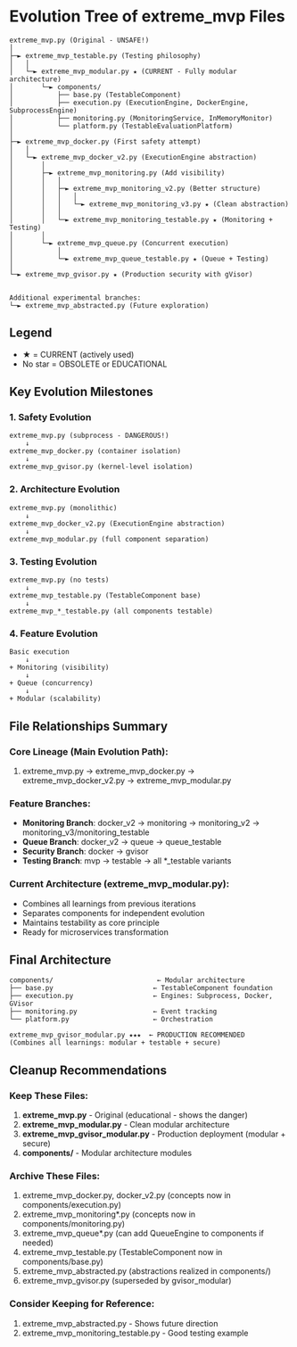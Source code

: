 # Evolution Tree of extreme_mvp Files

```
extreme_mvp.py (Original - UNSAFE!)
│
├─► extreme_mvp_testable.py (Testing philosophy)
│   │
│   └─► extreme_mvp_modular.py ★ (CURRENT - Fully modular architecture)
│       └─► components/
│           ├── base.py (TestableComponent)
│           ├── execution.py (ExecutionEngine, DockerEngine, SubprocessEngine)
│           ├── monitoring.py (MonitoringService, InMemoryMonitor)
│           └── platform.py (TestableEvaluationPlatform)
│
├─► extreme_mvp_docker.py (First safety attempt)
│   │
│   └─► extreme_mvp_docker_v2.py (ExecutionEngine abstraction)
│       │
│       ├─► extreme_mvp_monitoring.py (Add visibility)
│       │   │
│       │   ├─► extreme_mvp_monitoring_v2.py (Better structure)
│       │   │   │
│       │   │   └─► extreme_mvp_monitoring_v3.py ★ (Clean abstraction)
│       │   │
│       │   └─► extreme_mvp_monitoring_testable.py ★ (Monitoring + Testing)
│       │
│       └─► extreme_mvp_queue.py (Concurrent execution)
│           │
│           └─► extreme_mvp_queue_testable.py ★ (Queue + Testing)
│
└─► extreme_mvp_gvisor.py ★ (Production security with gVisor)


Additional experimental branches:
└─► extreme_mvp_abstracted.py (Future exploration)
```

## Legend
- ★ = CURRENT (actively used)
- No star = OBSOLETE or EDUCATIONAL

## Key Evolution Milestones

### 1. **Safety Evolution**
```
extreme_mvp.py (subprocess - DANGEROUS!)
    ↓
extreme_mvp_docker.py (container isolation)
    ↓
extreme_mvp_gvisor.py (kernel-level isolation)
```

### 2. **Architecture Evolution**
```
extreme_mvp.py (monolithic)
    ↓
extreme_mvp_docker_v2.py (ExecutionEngine abstraction)
    ↓
extreme_mvp_modular.py (full component separation)
```

### 3. **Testing Evolution**
```
extreme_mvp.py (no tests)
    ↓
extreme_mvp_testable.py (TestableComponent base)
    ↓
extreme_mvp_*_testable.py (all components testable)
```

### 4. **Feature Evolution**
```
Basic execution
    ↓
+ Monitoring (visibility)
    ↓
+ Queue (concurrency)
    ↓
+ Modular (scalability)
```

## File Relationships Summary

### Core Lineage (Main Evolution Path):
1. extreme_mvp.py → extreme_mvp_docker.py → extreme_mvp_docker_v2.py → extreme_mvp_modular.py

### Feature Branches:
- **Monitoring Branch**: docker_v2 → monitoring → monitoring_v2 → monitoring_v3/monitoring_testable
- **Queue Branch**: docker_v2 → queue → queue_testable
- **Security Branch**: docker → gvisor
- **Testing Branch**: mvp → testable → all *_testable variants

### Current Architecture (extreme_mvp_modular.py):
- Combines all learnings from previous iterations
- Separates components for independent evolution
- Maintains testability as core principle
- Ready for microservices transformation

## Final Architecture

```
components/                          ← Modular architecture
├── base.py                         ← TestableComponent foundation
├── execution.py                    ← Engines: Subprocess, Docker, GVisor
├── monitoring.py                   ← Event tracking
└── platform.py                     ← Orchestration

extreme_mvp_gvisor_modular.py ★★★  ← PRODUCTION RECOMMENDED
(Combines all learnings: modular + testable + secure)
```

## Cleanup Recommendations

### Keep These Files:
1. **extreme_mvp.py** - Original (educational - shows the danger)
2. **extreme_mvp_modular.py** - Clean modular architecture
3. **extreme_mvp_gvisor_modular.py** - Production deployment (modular + secure)
4. **components/** - Modular architecture modules

### Archive These Files:
1. extreme_mvp_docker.py, docker_v2.py (concepts now in components/execution.py)
2. extreme_mvp_monitoring*.py (concepts now in components/monitoring.py)
3. extreme_mvp_queue*.py (can add QueueEngine to components if needed)
4. extreme_mvp_testable.py (TestableComponent now in components/base.py)
5. extreme_mvp_abstracted.py (abstractions realized in components/)
6. extreme_mvp_gvisor.py (superseded by gvisor_modular)

### Consider Keeping for Reference:
1. extreme_mvp_abstracted.py - Shows future direction
2. extreme_mvp_monitoring_testable.py - Good testing example